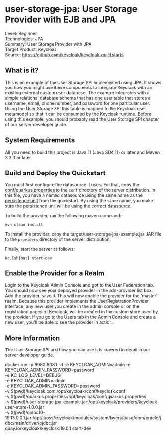 user-storage-jpa: User Storage Provider with EJB and JPA
========================================================

Level: Beginner  
Technologies: JPA  
Summary: User Storage Provider with JPA  
Target Product: <span>Keycloak</span>  
Source: <https://github.com/keycloak/keycloak-quickstarts>  


What is it?
-----------

This is an example of the User Storage SPI implemented using JPA.  It shows you how you might use these components
to integrate <span>Keycloak</span> with an existing external custom user database.  The example integrates with a simple relational
database schema that has one user table that stores a username, email, phone number, and password for one particular user.
Using the User Storage SPI this table is mapped to the <span>Keycloak</span> user metamodel so that it can be consumed by the <span>Keycloak</span>
runtime. Before using this example, you should probably read the User Storage SPI chapter of our server developer guide.


System Requirements
-------------------

All you need to build this project is Java 11 (Java SDK 11) or later and Maven 3.3.3 or later.

Build and Deploy the Quickstart
-------------------------------

You must first configure the datasource it uses. 
For that, copy the [conf/quarkus.properties](conf/quarkus.properties) to the `conf` directory of the server distribution.
In this file, you have a named datasource using the same name as the [persistence unit](src/main/resources/META-INF/persistence.xml) from the quickstart. By using the same name,
you make sure the persistence unit will be using the correct datasource.

To build the provider, run the following maven command:

   ````
   mvn clean install
   ````

To install the provider, copy the target/user-storage-jpa-example.jar JAR file to the `providers` directory of the server distribution.

Finally, start the server as follows:

    kc.[sh|bat] start-dev

Enable the Provider for a Realm
-------------------------------
Login to the <span>Keycloak</span> Admin Console and got to the User Federation tab.   You should now see your deployed provider in the add-provider list box.
Add the provider, save it.  This will now enable the provider for the 'master' realm.  Because this provider implements the UserRegistrationProvider interface, any new user you create in the
admin console or on the registration pages of <span>Keycloak</span>, will be created in the custom store used by the provider.  If you go
to the Users tab in the Admin Console and create a new user, you'll be able to see the provider in action.

More Information
----------------
The User Storage SPI and how you can use it is covered in detail in our server developer guide.

docker run -p 8080:8080 -d -e KEYCLOAK_ADMIN=admin -e KEYCLOAK_ADMIN_PASSWORD=password \
-e KC_LOG_LEVEL=DEBUG \
-e KEYCLOAK_ADMIN=admin \
-e KEYCLOAK_ADMIN_PASSWORD=password \
-v $(pwd)/keycloak.conf:/opt/keycloak/conf/keycloak.conf \
-v $(pwd)/quarkus.properties:/opt/keycloak/conf/quarkus.properties \
-v $(pwd)/user-storage-jpa-example.jar:/opt/keycloak/providers/keycloak-user-store-1.0.0.jar \
-v $(pwd)/ojdbc10-19.13.0.0.1.jar:/opt/jboss/keycloak/modules/system/layers/base/com/oracle/jdbc/main/driver/ojdbc.jar \
quay.io/keycloak/keycloak:19.0.1 start-dev 